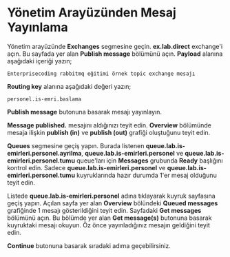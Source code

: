# Yönetim Arayüzünden Mesaj Yayınlama

Yönetim arayüzünde **Exchanges** segmesine geçin. **ex.lab.direct** exchange'i açın. Bu sayfada yer alan **Publish message** bölümünü açın. **Payload** alanına aşağıdaki içeriği yazın;

`Enterprisecoding rabbitmq eğitimi örnek topic exchange mesajı`

**Routing key** alanına aşağıdaki değeri yazın;

`personel.is-emri.baslama`

**Publish message** butonuna basarak mesajı yayınlayın. 

**Message published.** mesajını aldığınızı teyit edin.
**Overview** bölümünde mesaja ilişkin **publish (in)** ve **publish (out)** grafiği oluştuğunu teyit edin.

**Queues** segmesine geçiş yapın. Burada listenen **queue.lab.is-emirleri.personel.ayrilma**, **queue.lab.is-emirleri.personel** ve **queue.lab.is-emirleri.personel.tumu** queue'ları için **Messages** grubunda **Ready** başlığını kontrol edin. Sadece **queue.lab.is-emirleri.personel** ve **queue.lab.is-emirleri.personel.tumu** kuyruklarında hazır durumda 1'er mesaj olduğunu teyit edin.

Listede **queue.lab.is-emirleri.personel** adına tıklayarak kuyruk sayfasına geçiş yapın.
Açılan sayfa yer alan **Overview** bölündeki **Queued messages** grafiğinde 1 mesajı gösterildiğini teyit edin. 
Sayfadaki **Get messages** bölümünü açın. Bu bölümde yer alan **Get message(s)** butonuna basarak kuyruktaki mesajı okuyun. Öz önce yayınladığınız mesajın geldiğini teyit edin.

**Continue** butonuna basarak sıradaki adıma geçebilirsiniz.